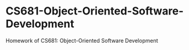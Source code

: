 # CS681-Object-Oriented-Software-Development
Homework of CS681: Object-Oriented Software Development
